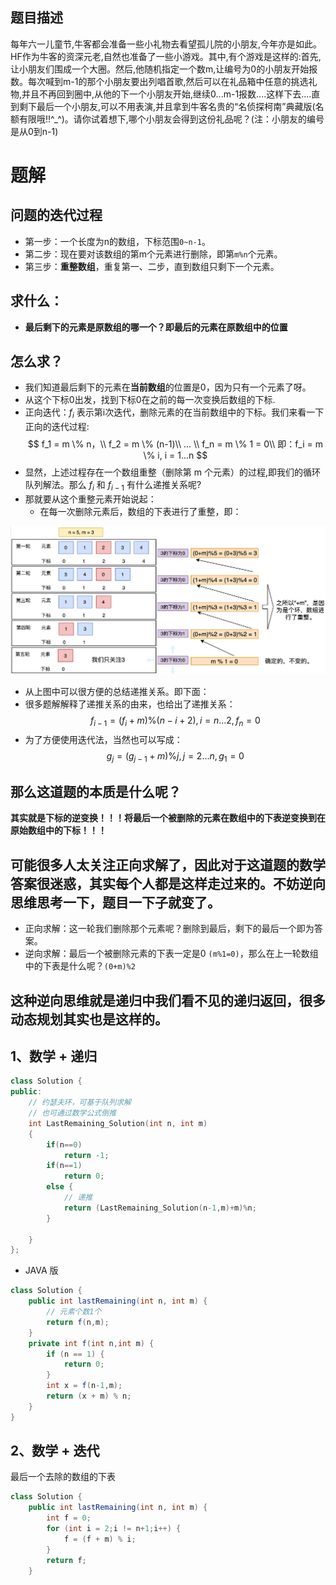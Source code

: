 ## 题目描述
每年六一儿童节,牛客都会准备一些小礼物去看望孤儿院的小朋友,今年亦是如此。HF作为牛客的资深元老,自然也准备了一些小游戏。其中,有个游戏是这样的:首先,让小朋友们围成一个大圈。然后,他随机指定一个数m,让编号为0的小朋友开始报数。每次喊到m-1的那个小朋友要出列唱首歌,然后可以在礼品箱中任意的挑选礼物,并且不再回到圈中,从他的下一个小朋友开始,继续0...m-1报数....这样下去....直到剩下最后一个小朋友,可以不用表演,并且拿到牛客名贵的“名侦探柯南”典藏版(名额有限哦!!^_^)。请你试着想下,哪个小朋友会得到这份礼品呢？(注：小朋友的编号是从0到n-1)

# 题解

## 问题的迭代过程
- 第一步：一个长度为n的数组，下标范围`0~n-1`。
- 第二步：现在要对该数组的第m个元素进行删除，即第`m%n`个元素。
- 第三步：**重整数组**，重复第一、二步，直到数组只剩下一个元素。

## 求什么：
- **最后剩下的元素是原数组的哪一个？即最后的元素在原数组中的位置**
## 怎么求？
- 我们知道最后剩下的元素在**当前数组**的位置是0，因为只有一个元素了呀。
- 从这个下标0出发，找到下标0在之前的每一次变换后数组的下标.
- 正向迭代：$f_i$ 表示第i次迭代，删除元素的在当前数组中的下标。我们来看一下正向的迭代过程:
$$
f_1 = m \% n，\\
f_2 = m \% (n-1)\\
... \\
f_n = m \% 1 = 0\\
即：f_i = m \% i, i = 1...n
$$
- 显然，上述过程存在一个数组重整（删除第 m 个元素）的过程,即我们的循环队列解法。那么 $f_i$ 和 $f_{i-1}$ 有什么递推关系呢?
- 那就要从这个重整元素开始说起：
    - 在每一次删除元素后，数组的下表进行了重整，即：

![](../../images/inter-62-image.png)

- 从上图中可以很方便的总结递推关系。即下面：
- 很多题解解释了递推关系的由来，也给出了递推关系：
$$
f_{i-1} = (f_i + m) \% (n - i + 2), i = n...2, f_n = 0
$$
- 为了方便使用迭代法，当然也可以写成：
$$
g_j = (g_{j-1} + m) \% j, j = 2...n, g_1 = 0
$$

## 那么这道题的本质是什么呢？
**其实就是下标的逆变换！！！将最后一个被删除的元素在数组中的下表逆变换到在原始数组中的下标！！！**
## 可能很多人太关注正向求解了，因此对于这道题的数学答案很迷惑，其实每个人都是这样走过来的。不妨逆向思维思考一下，题目一下子就变了。
- 正向求解：这一轮我们删除那个元素呢？删除到最后，剩下的最后一个即为答案。
- 逆向求解：最后一个被删除元素的下表一定是0 `(m%1=0)`，那么在上一轮数组中的下表是什么呢？`(0+m)%2`
## 这种逆向思维就是递归中我们看不见的递归返回，很多动态规划其实也是这样的。
## 1、数学 + 递归
```C++
class Solution {
public:
    // 约瑟夫环，可基于队列求解
    // 也可通过数学公式倒推
    int LastRemaining_Solution(int n, int m)
    {
        if(n==0)
            return -1;
        if(n==1)
            return 0;
        else {
            // 递推
            return (LastRemaining_Solution(n-1,m)+m)%n;
        }
            
    }
};
```
- JAVA 版
```java
class Solution {
    public int lastRemaining(int n, int m) {
        // 元素个数1个
        return f(n,m);
    }
    private int f(int n,int m) {
        if (n == 1) {
            return 0;
        }
        int x = f(n-1,m);
        return (x + m) % n;
    }
}
```
## 2、数学 + 迭代
最后一个去除的数组的下表
```Java
class Solution {
    public int lastRemaining(int n, int m) {
        int f = 0;
        for (int i = 2;i != n+1;i++) {
            f = (f + m) % i;
        }
        return f;
    }
```
